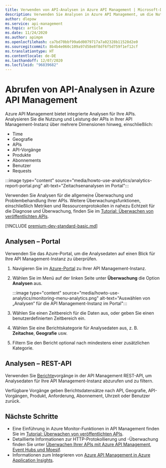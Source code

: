 ```yaml
---
title: Verwenden von API-Analysen in Azure API Management | Microsoft-Dokumentation
description: Verwenden Sie Analysen in Azure API Management, um die Nutzung ihrer APIs und deren Leistung besser zu verstehen und zu kategorisieren.
author: dlepow
ms.service: api-management
ms.topic: article
ms.date: 11/24/2020
ms.author: apimpm
ms.openlocfilehash: ca7bd70bbf99a6d0079717a7a02328b11528d2e0
ms.sourcegitcommit: 8b4b4e060c109a97d58e8f8df6f5d759f1ef12cf
ms.translationtype: HT
ms.contentlocale: de-DE
ms.lasthandoff: 12/07/2020
ms.locfileid: "96839682"
---
```

# <a name="get-api-analytics-in-azure-api-management"></a>Abrufen von API-Analysen in Azure API Management

Azure API Management bietet integrierte Analysen für Ihre APIs. Analysieren Sie die Nutzung und Leistung der APIs in Ihrer API Management-Instanz über mehrere Dimensionen hinweg, einschließlich:

* Time
* Geografie
* APIs
* API-Vorgänge
* Produkte
* Abonnements
* Benutzer
* Requests

:::image type="content" source="media/howto-use-analytics/analytics-report-portal.png" alt-text="Zeitachsenanalysen im Portal":::

Verwenden Sie Analysen für die allgemeine Überwachung und Problembehandlung Ihrer APIs. Weitere Überwachungsfunktionen, einschließlich Metriken und Ressourcenprotokollen in nahezu Echtzeit für die Diagnose und Überwachung, finden Sie im [Tutorial: Überwachen von veröffentlichten APIs](api-management-howto-use-azure-monitor.md).

[!INCLUDE [premium-dev-standard-basic.md](../../includes/api-management-availability-premium-dev-standard-basic.md)]

## <a name="analytics---portal"></a>Analysen – Portal

Verwenden Sie das Azure-Portal, um die Analysedaten auf einen Blick für Ihre API Management-Instanz zu überprüfen.

1. Navigieren Sie im [Azure-Portal](https://portal.azure.com) zu Ihrer API Management-Instanz. 
1. Wählen Sie im Menü auf der linken Seite unter **Überwachung** die Option **Analysen** aus.

    :::image type="content" source="media/howto-use-analytics/monitoring-menu-analytics.png" alt-text="Auswählen von „Analysen“ für die API Management-Instanz im Portal":::  
1. Wählen Sie einen Zeitbereich für die Daten aus, oder geben Sie einen benutzerdefinierten Zeitbereich ein.
1. Wählen Sie eine Berichtskategorie für Analysedaten aus, z. B. **Zeitachse**, **Geografie** usw.
1. Filtern Sie den Bericht optional nach mindestens einer zusätzlichen Kategorie.

## <a name="analytics---rest-api"></a>Analysen – REST-API

Verwenden Sie [Berichte](/rest/api/apimanagement/2019-12-01/reports)vorgänge in der API Management REST-API, um Analysedaten für Ihre API Management-Instanz abzurufen und zu filtern.

Verfügbare Vorgänge geben Berichtsdatensätze nach API, Geografie, API-Vorgängen, Produkt, Anforderung, Abonnement, Uhrzeit oder Benutzer zurück.

## <a name="next-steps"></a>Nächste Schritte

* Eine Einführung in Azure Monitor-Funktionen in API Management finden Sie im [Tutorial: Überwachen von veröffentlichten APIs](api-management-howto-use-azure-monitor.md).
* Detaillierte Informationen zur HTTP-Protokollierung und -Überwachung finden Sie unter [Überwachen Ihrer APIs mit Azure API Management, Event Hubs und Moesif](api-management-log-to-eventhub-sample.md).
* Informationen zum Integrieren von [Azure API Management in Azure Application Insights](api-management-howto-app-insights.md).